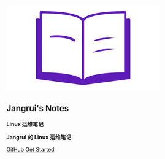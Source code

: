 ![logo](_media/logo16_9.png ':no-zoom')

## Jangrui's Notes

**Linux 运维笔记**

**Jangrui 的 Linux 运维笔记**

<!-- * Simple and lightweight (~12kb gzipped)
* Multiple themes
* Not build static html files -->

[GitHub](https://github.com/jangrui/docs.jangrui.com/)
[Get Started](#linux)
